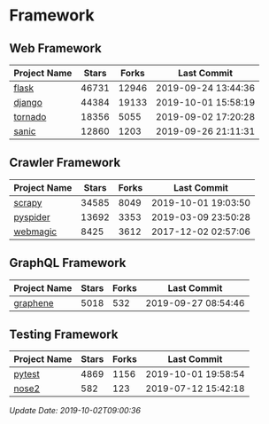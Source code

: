 # Framework

## Web Framework

| Project Name | Stars | Forks | Last Commit |
| ------------ | ----- | ----- | ----------- |
| [flask](https://github.com/pallets/flask) | 46731 | 12946 | 2019-09-24 13:44:36 |
| [django](https://github.com/django/django) | 44384 | 19133 | 2019-10-01 15:58:19 |
| [tornado](https://github.com/tornadoweb/tornado) | 18356 | 5055 | 2019-09-02 17:20:28 |
| [sanic](https://github.com/huge-success/sanic) | 12860 | 1203 | 2019-09-26 21:11:31 |

## Crawler Framework

| Project Name | Stars | Forks | Last Commit |
| ------------ | ----- | ----- | ----------- |
| [scrapy](https://github.com/scrapy/scrapy) | 34585 | 8049 | 2019-10-01 19:03:50 |
| [pyspider](https://github.com/binux/pyspider) | 13692 | 3353 | 2019-03-09 23:50:28 |
| [webmagic](https://github.com/code4craft/webmagic) | 8425 | 3612 | 2017-12-02 02:57:06 |

## GraphQL Framework

| Project Name | Stars | Forks | Last Commit |
| ------------ | ----- | ----- | ----------- |
| [graphene](https://github.com/graphql-python/graphene) | 5018 | 532 | 2019-09-27 08:54:46 |

## Testing Framework

| Project Name | Stars | Forks | Last Commit |
| ------------ | ----- | ----- | ----------- |
| [pytest](https://github.com/pytest-dev/pytest) | 4869 | 1156 | 2019-10-01 19:58:54 |
| [nose2](https://github.com/nose-devs/nose2) | 582 | 123 | 2019-07-12 15:42:18 |

*Update Date: 2019-10-02T09:00:36*